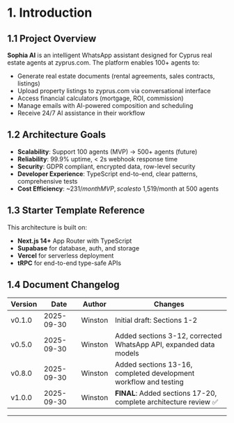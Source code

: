 # 1. Introduction

## 1.1 Project Overview

**Sophia AI** is an intelligent WhatsApp assistant designed for Cyprus real estate agents at zyprus.com. The platform enables 100+ agents to:

- Generate real estate documents (rental agreements, sales contracts, listings)
- Upload property listings to zyprus.com via conversational interface
- Access financial calculators (mortgage, ROI, commission)
- Manage emails with AI-powered composition and scheduling
- Receive 24/7 AI assistance in their workflow

## 1.2 Architecture Goals

- **Scalability**: Support 100 agents (MVP) → 500+ agents (future)
- **Reliability**: 99.9% uptime, < 2s webhook response time
- **Security**: GDPR compliant, encrypted data, row-level security
- **Developer Experience**: TypeScript end-to-end, clear patterns, comprehensive tests
- **Cost Efficiency**: ~$231/month MVP, scales to ~$1,519/month at 500 agents

## 1.3 Starter Template Reference

This architecture is built on:
- **Next.js 14+** App Router with TypeScript
- **Supabase** for database, auth, and storage
- **Vercel** for serverless deployment
- **tRPC** for end-to-end type-safe APIs

## 1.4 Document Changelog

| Version | Date | Author | Changes |
|---------|------|--------|---------|
| v0.1.0 | 2025-09-30 | Winston | Initial draft: Sections 1-2 |
| v0.5.0 | 2025-09-30 | Winston | Added sections 3-12, corrected WhatsApp API, expanded data models |
| v0.8.0 | 2025-09-30 | Winston | Added sections 13-16, completed development workflow and testing |
| v1.0.0 | 2025-09-30 | Winston | **FINAL**: Added sections 17-20, complete architecture review ✅ |

---
